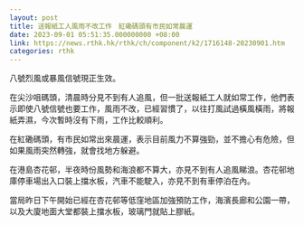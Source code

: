 ```yaml
---
layout: post
title: 送報紙工人風雨不改工作　紅磡碼頭有市民如常晨運
date: 2023-09-01 05:51:35.000000000 +08:00
link: https://news.rthk.hk/rthk/ch/component/k2/1716148-20230901.htm
categories: rthk
---
```


八號烈風或暴風信號現正生效。

在尖沙咀碼頭，清晨時分見不到有人追風，但一批送報紙工人就如常工作，他們表示即使八號信號也要工作，風雨不改，已經習慣了，以往打風試過橫風橫雨，將報紙弄濕，今次暫時沒有下雨，工作比較順利。

在紅磡碼頭，有市民如常出來晨運，表示目前風力不算強勁，並不擔心有危險，但如果風雨突然轉強，就會找地方躲避。

在港島杏花邨，半夜時份風勢和海浪都不算大，亦見不到有人追風睇浪。杏花邨地庫停車場出入口裝上擋水板，汽車不能駛入，亦見不到有車停泊在內。

當局昨日下午開始已經在杏花邨等低窪地區加強預防工作，海濱長廊和公園一帶，以及大廈地面大堂都裝上擋水板，玻璃門就貼上膠紙。
